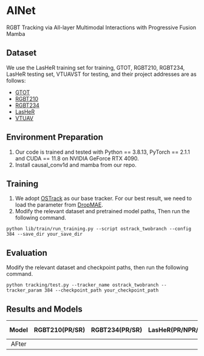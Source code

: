 # AINet
RGBT Tracking via All-layer Multimodal Interactions with Progressive Fusion Mamba

## Dataset
We use the LasHeR training set for training, GTOT, RGBT210, RGBT234, LasHeR testing set, VTUAVST for testing, and their project addresses are as follows:
* [GTOT](http://chenglongli.cn/code-dataset/)
* [RGBT210](http://chenglongli.cn/code-dataset/)
* [RGBT234](http://chenglongli.cn/code-dataset/)
* [LasHeR](https://github.com/BUGPLEASEOUT/LasHeR)
* [VTUAV](https://github.com/zhang-pengyu/DUT-VTUAV)

## Environment Preparation
1. Our code is trained and tested with Python == 3.8.13, PyTorch == 2.1.1 and CUDA == 11.8 on NVIDIA GeForce RTX 4090.
2. Install causal_conv1d and mamba from our repo.

## Training
1. We adopt [OSTrack](https://github.com/botaoye/OSTrack) as our base tracker. For our best result, we need to load the parameter from [DropMAE](https://github.com/jimmy-dq/DropTrack).
2. Modify the relevant dataset and pretrained model paths, Then run the following command.
```
python lib/train/run_training.py --script ostrack_twobranch --config 384 --save_dir your_save_dir
```

## Evaluation
Modify the relevant dataset and checkpoint paths, then run the following command. 
```
python tracking/test.py --tracker_name ostrack_twobranch --tracker_param 384 --checkpoint_path your_checkpoint_path
```

## Results and Models
| Model | RGBT210(PR/SR) | RGBT234(PR/SR) | LasHeR(PR/NPR/SR) | VTUAV(PR/SR) | Checkpoint | Raw Result |
|:-------:|:----------------:|:----------------:|:-------------------:|:--------------:|:--------------:|:--------------:|
| AFter |       |      |     |     | [download]() | [download]()
